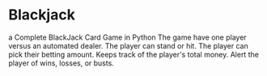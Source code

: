 # Blackjack
a Complete BlackJack Card Game in Python
The game have one player versus an automated dealer.
The player can stand or hit.
The player can pick their betting amount.
Keeps track of the player's total money.
Alert the player of wins, losses, or busts.
